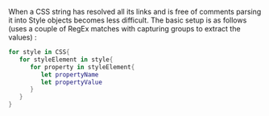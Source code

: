 When a CSS string has resolved all its links and is free of comments parsing it into Style objects becomes less difficult. The basic setup is as follows (uses a couple of RegEx matches with capturing groups to extract the values)<!--more--> :  
   
```swift   
for style in CSS{
   for styleElement in style{
      for property in styleElement{
         let propertyName
         let propertyValue
      }
   }
}
```